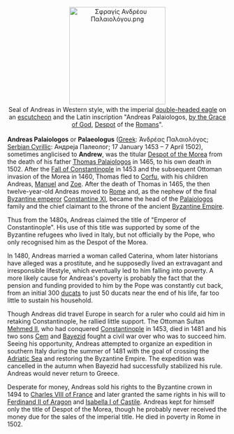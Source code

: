 <div class="photo" colspan="2" style="text-align: center; margin: 25px 0 10px;"><a class="image" href="https://en.wikipedia.org/wiki/File:%CE%A3%CF%86%CF%81%CE%B1%CE%B3%CE%AF%CF%82_%CE%91%CE%BD%CE%B4%CF%81%CE%AD%CE%BF%CF%85_%CE%A0%CE%B1%CE%BB%CE%B1%CE%B9%CE%BF%CE%BB%CF%8C%CE%B3%CE%BF%CF%85.png"><img alt="Σφραγίς Ανδρέου Παλαιολόγου.png" data-file-height="527" data-file-width="519" decoding="async" height="223" src="https://upload.wikimedia.org/wikipedia/commons/thumb/3/3b/%CE%A3%CF%86%CF%81%CE%B1%CE%B3%CE%AF%CF%82_%CE%91%CE%BD%CE%B4%CF%81%CE%AD%CE%BF%CF%85_%CE%A0%CE%B1%CE%BB%CE%B1%CE%B9%CE%BF%CE%BB%CF%8C%CE%B3%CE%BF%CF%85.png/220px-%CE%A3%CF%86%CF%81%CE%B1%CE%B3%CE%AF%CF%82_%CE%91%CE%BD%CE%B4%CF%81%CE%AD%CE%BF%CF%85_%CE%A0%CE%B1%CE%BB%CE%B1%CE%B9%CE%BF%CE%BB%CF%8C%CE%B3%CE%BF%CF%85.png" srcset="https://upload.wikimedia.org/wikipedia/commons/thumb/3/3b/%CE%A3%CF%86%CF%81%CE%B1%CE%B3%CE%AF%CF%82_%CE%91%CE%BD%CE%B4%CF%81%CE%AD%CE%BF%CF%85_%CE%A0%CE%B1%CE%BB%CE%B1%CE%B9%CE%BF%CE%BB%CF%8C%CE%B3%CE%BF%CF%85.png/330px-%CE%A3%CF%86%CF%81%CE%B1%CE%B3%CE%AF%CF%82_%CE%91%CE%BD%CE%B4%CF%81%CE%AD%CE%BF%CF%85_%CE%A0%CE%B1%CE%BB%CE%B1%CE%B9%CE%BF%CE%BB%CF%8C%CE%B3%CE%BF%CF%85.png 1.5x, //upload.wikimedia.org/wikipedia/commons/thumb/3/3b/%CE%A3%CF%86%CF%81%CE%B1%CE%B3%CE%AF%CF%82_%CE%91%CE%BD%CE%B4%CF%81%CE%AD%CE%BF%CF%85_%CE%A0%CE%B1%CE%BB%CE%B1%CE%B9%CE%BF%CE%BB%CF%8C%CE%B3%CE%BF%CF%85.png/440px-%CE%A3%CF%86%CF%81%CE%B1%CE%B3%CE%AF%CF%82_%CE%91%CE%BD%CE%B4%CF%81%CE%AD%CE%BF%CF%85_%CE%A0%CE%B1%CE%BB%CE%B1%CE%B9%CE%BF%CE%BB%CF%8C%CE%B3%CE%BF%CF%85.png 2x" width="220"/></a><div style="line-height:normal;padding-bottom:0.2em;padding-top:0.2em;">Seal of Andreas in Western style, with the imperial <a href="https://en.wikipedia.org/wiki/Double-headed_eagle" title="Double-headed eagle">double-headed eagle</a> on an <a href="https://en.wikipedia.org/wiki/Escutcheon_(heraldry)" title="Escutcheon (heraldry)">escutcheon</a> and the Latin inscription "Andreas Palaiologos, <a href="https://en.wikipedia.org/wiki/By_the_Grace_of_God" title="By the Grace of God">by the Grace of God</a>, <a href="https://en.wikipedia.org/wiki/Despot_(court_title)" title="Despot (court title)">Despot</a> of the <a class="mw-redirect" href="https://en.wikipedia.org/wiki/Rhomaioi" title="Rhomaioi">Romans</a>".</div></div>

[comment]: # 'breakpoint'
<p><b>Andreas Palaiologos</b> or <b>Palaeologus</b> (<a href="https://en.wikipedia.org/wiki/Greek_language" title="Greek language">Greek</a>: <span lang="el">Ἀνδρέας Παλαιολόγος</span>; <a href="https://en.wikipedia.org/wiki/Serbian_Cyrillic_alphabet" title="Serbian Cyrillic alphabet">Serbian Cyrillic</a>: Андреја Палеолог; 17 January 1453 – 7 April 1502), sometimes anglicised to <b>Andrew</b>, was the titular <a class="mw-redirect" href="https://en.wikipedia.org/wiki/Despot_of_the_Morea" title="Despot of the Morea">Despot of the Morea</a> from the death of his father <a href="https://en.wikipedia.org/wiki/Thomas_Palaiologos" title="Thomas Palaiologos">Thomas Palaiologos</a> in 1465, to his own death in 1502. After the <a href="https://en.wikipedia.org/wiki/Fall_of_Constantinople" title="Fall of Constantinople">Fall of Constantinople</a> in 1453 and the subsequent Ottoman invasion of the Morea in 1460, Thomas fled to <a href="https://en.wikipedia.org/wiki/Corfu" title="Corfu">Corfu</a>, with his children Andreas, <a href="https://en.wikipedia.org/wiki/Manuel_Palaiologos" title="Manuel Palaiologos">Manuel</a> and <a href="https://en.wikipedia.org/wiki/Sophia_Palaiologina" title="Sophia Palaiologina">Zoe</a>. After the death of Thomas in 1465, the then twelve-year-old Andreas moved to <a href="https://en.wikipedia.org/wiki/Rome" title="Rome">Rome</a> and, as the nephew of the final <a class="mw-redirect" href="https://en.wikipedia.org/wiki/Byzantine_emperor" title="Byzantine emperor">Byzantine emperor</a> <a href="https://en.wikipedia.org/wiki/Constantine_XI_Palaiologos" title="Constantine XI Palaiologos">Constantine XI</a>, became the head of the <a href="https://en.wikipedia.org/wiki/Palaiologos" title="Palaiologos">Palaiologos</a> family and the chief claimant to the throne of the ancient <a href="https://en.wikipedia.org/wiki/Byzantine_Empire" title="Byzantine Empire">Byzantine Empire</a>.
</p><p>Thus from the 1480s, Andreas claimed the title of "Emperor of Constantinople". His use of this title was supported by some of the Byzantine refugees who lived in Italy, but not officially by the Pope, who only recognised him as the Despot of the Morea.
</p><p>In 1480, Andreas married a woman called Caterina, whom later historians have alleged was a prostitute, and he supposedly lived an extravagant and irresponsible lifestyle, which eventually led to him falling into poverty. A more likely cause for Andreas's poverty is probably the fact that the pension and funding provided to him by the Pope was constantly cut back, from an initial 300 <a href="https://en.wikipedia.org/wiki/Ducat" title="Ducat">ducats</a> to just 50 ducats near the end of his life, far too little to sustain his household.
</p><p>Though Andreas did travel Europe in search for a ruler who could aid him in retaking Constantinople, he rallied little support. The Ottoman Sultan <a href="https://en.wikipedia.org/wiki/Mehmed_the_Conqueror" title="Mehmed the Conqueror">Mehmed II</a>, who had conquered <a href="https://en.wikipedia.org/wiki/Constantinople" title="Constantinople">Constantinople</a> in 1453, died in 1481 and his two sons <a href="https://en.wikipedia.org/wiki/Sultan_Cem" title="Sultan Cem">Cem</a> and <a href="https://en.wikipedia.org/wiki/Bayezid_II" title="Bayezid II">Bayezid</a> fought a civil war over who was to succeed him. Seeing his opportunity, Andreas attempted to organize an expedition in southern Italy during the summer of 1481 with the goal of crossing the <a href="https://en.wikipedia.org/wiki/Adriatic_Sea" title="Adriatic Sea">Adriatic Sea</a> and restoring the Byzantine Empire. The expedition was cancelled in the autumn when Bayezid had successfully stabilized his rule. Andreas would never return to Greece.
</p><p>Desperate for money, Andreas sold his rights to the Byzantine crown in 1494 to <a href="https://en.wikipedia.org/wiki/Charles_VIII_of_France" title="Charles VIII of France">Charles VIII of France</a> and later granted the same rights in his will to <a href="https://en.wikipedia.org/wiki/Ferdinand_II_of_Aragon" title="Ferdinand II of Aragon">Ferdinand II of Aragon</a> and <a href="https://en.wikipedia.org/wiki/Isabella_I_of_Castile" title="Isabella I of Castile">Isabella I of Castile</a>. Andreas kept for himself only the title of Despot of the Morea, though he probably never received the money due for the sales of the imperial title. He died in poverty in Rome in 1502.
</p>